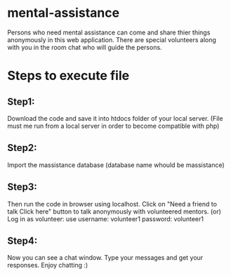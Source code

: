 # mental-assistance
Persons who need mental assistance can come and share thier things anonymously in this web application.  There are special volunteers along with you in the room chat who  will guide the persons.

# Steps to execute file
## Step1: 
Download the code and save it into htdocs folder of your local server.  (File must me run from a local server in order to become compatible with php)
## Step2:
Import the massistance database (database name whould be massistance)
## Step3: 
Then run the code in browser using localhost.
Click on "Need a friend to talk Click here" button to talk anonymously with volunteered mentors.
(or)
Log in as volunteer: use username: volunteer1  password: volunteer1
## Step4:
Now you can see a chat window.  Type your messages and get your responses.  Enjoy chatting :)
